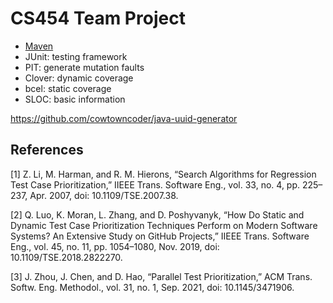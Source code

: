 # CS454 Team Project

- [Maven](https://maven.apache.org/guides/getting-started/maven-in-five-minutes.html)
- JUnit: testing framework
- PIT: generate mutation faults
- Clover: dynamic coverage
- bcel: static coverage
- SLOC: basic information

https://github.com/cowtowncoder/java-uuid-generator

## References

[1] Z. Li, M. Harman, and R. M. Hierons, “Search Algorithms for Regression Test Case Prioritization,” IIEEE Trans. Software Eng., vol. 33, no. 4, pp. 225–237, Apr. 2007, doi: 10.1109/TSE.2007.38.

[2] Q. Luo, K. Moran, L. Zhang, and D. Poshyvanyk, “How Do Static and Dynamic Test Case Prioritization Techniques Perform on Modern Software Systems? An Extensive Study on GitHub Projects,” IIEEE Trans. Software Eng., vol. 45, no. 11, pp. 1054–1080, Nov. 2019, doi: 10.1109/TSE.2018.2822270.

[3] J. Zhou, J. Chen, and D. Hao, “Parallel Test Prioritization,” ACM Trans. Softw. Eng. Methodol., vol. 31, no. 1, Sep. 2021, doi: 10.1145/3471906.
